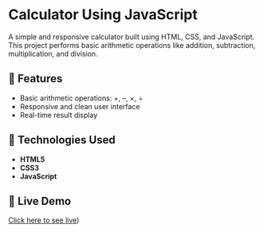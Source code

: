 # Calculator Using JavaScript

A simple and responsive calculator built using HTML, CSS, and JavaScript. This project performs basic arithmetic operations like addition, subtraction, multiplication, and division.

## 🔢 Features

- Basic arithmetic operations: +, –, ×, ÷
- Responsive and clean user interface
- Real-time result display

## 🚀 Technologies Used

- **HTML5**
- **CSS3**
- **JavaScript**

## 📸 Live Demo
[Click here to see live](https://elegant-twilight-d1b394.netlify.app/))  


